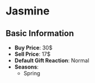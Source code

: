 # Jasmine

## Basic Information

- **Buy Price**: 30$
- **Sell Price**: 17$
- **Default Gift Reaction**: Normal
- **Seasons**:
  - Spring